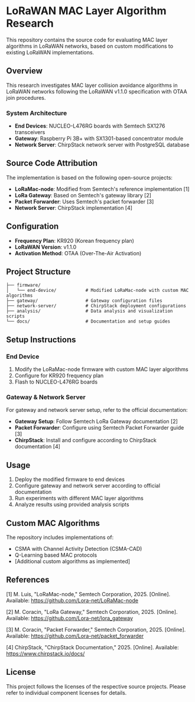 # LoRaWAN MAC Layer Algorithm Research

This repository contains the source code for evaluating MAC layer algorithms in LoRaWAN networks, based on custom modifications to existing LoRaWAN implementations.

## Overview

This research investigates MAC layer collision avoidance algorithms in LoRaWAN networks following the LoRaWAN v1.1.0 specification with OTAA join procedures.

### System Architecture

- **End Devices**: NUCLEO-L476RG boards with Semtech SX1276 transceivers
- **Gateway**: Raspberry Pi 3B+ with SX1301-based concentrator module  
- **Network Server**: ChirpStack network server with PostgreSQL database

## Source Code Attribution

The implementation is based on the following open-source projects:

- **LoRaMac-node**: Modified from Semtech's reference implementation [1]
- **LoRa Gateway**: Based on Semtech's gateway library [2]
- **Packet Forwarder**: Uses Semtech's packet forwarder [3]
- **Network Server**: ChirpStack implementation [4]

## Configuration

- **Frequency Plan**: KR920 (Korean frequency plan)
- **LoRaWAN Version**: v1.1.0
- **Activation Method**: OTAA (Over-The-Air Activation)

## Project Structure

```
├── firmware/
│   └── end-device/           # Modified LoRaMac-node with custom MAC algorithms
├── gateway/                  # Gateway configuration files
├── network-server/           # ChirpStack deployment configurations  
├── analysis/                 # Data analysis and visualization scripts
└── docs/                     # Documentation and setup guides
```

## Setup Instructions

### End Device
1. Modify the LoRaMac-node firmware with custom MAC layer algorithms
2. Configure for KR920 frequency plan
3. Flash to NUCLEO-L476RG boards

### Gateway & Network Server
For gateway and network server setup, refer to the official documentation:
- **Gateway Setup**: Follow Semtech LoRa Gateway documentation [2]
- **Packet Forwarder**: Configure using Semtech Packet Forwarder guide [3]
- **ChirpStack**: Install and configure according to ChirpStack documentation [4]

## Usage

1. Deploy the modified firmware to end devices
2. Configure gateway and network server according to official documentation
3. Run experiments with different MAC layer algorithms
4. Analyze results using provided analysis scripts

## Custom MAC Algorithms

The repository includes implementations of:
- CSMA with Channel Activity Detection (CSMA-CAD)
- Q-Learning based MAC protocols
- [Additional custom algorithms as implemented]

## References

[1] M. Luis, "LoRaMac-node," Semtech Corporation, 2025. [Online]. Available: https://github.com/Lora-net/LoRaMac-node

[2] M. Coracin, "LoRa Gateway," Semtech Corporation, 2025. [Online]. Available: https://github.com/Lora-net/lora_gateway

[3] M. Coracin, "Packet Forwarder," Semtech Corporation, 2025. [Online]. Available: https://github.com/Lora-net/packet_forwarder

[4] ChirpStack, "ChirpStack Documentation," 2025. [Online]. Available: https://www.chirpstack.io/docs/

## License

This project follows the licenses of the respective source projects. Please refer to individual component licenses for details.